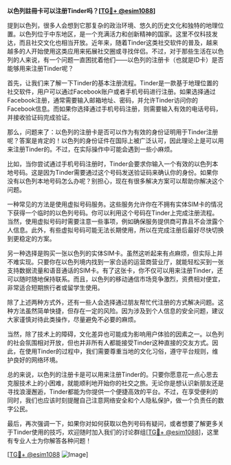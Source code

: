 **以色列註冊卡可以注册Tinder吗？[[TG💪+ @esim1088](https://t.me/s/esim1088)]**

提到以色列，很多人会想到它那复杂的政治环境、悠久的历史文化和独特的地理位置。以色列位于中东地区，是一个充满活力和创新精神的国家。这里不仅科技发达，而且社交文化也相当开放。近年来，随着Tinder这类社交软件的普及，越来越多的人开始使用这类应用来拓展社交圈或寻找伴侣。不过，对于那些生活在以色列的人来说，有一个问题一直困扰着他们——以色列的注册卡（也就是ID卡）是否能够用来注册Tinder呢？

首先，让我们来了解一下Tinder的基本注册流程。Tinder是一款基于地理位置的社交软件，用户可以通过Facebook账户或者手机号码进行注册。如果选择通过Facebook注册，通常需要输入邮箱地址、密码，并允许Tinder访问你的Facebook信息。而如果你选择通过手机号码注册，则需要输入有效的电话号码，并接收验证码完成验证。

那么，问题来了：以色列的注册卡是否可以作为有效的身份证明用于Tinder注册呢？答案是肯定的！以色列的身份证件在国际上被广泛认可，因此理论上是可以用来注册Tinder的。不过，在实际操作中可能会遇到一些小麻烦。

比如，当你尝试通过手机号码注册时，Tinder会要求你输入一个有效的以色列本地号码。这是因为Tinder需要通过这个号码发送验证码来确认你的身份。如果你没有以色列本地号码怎么办呢？别担心，现在有很多解决方案可以帮助你解决这个问题。

一种常见的方法是使用虚拟号码服务。这些服务允许你在不拥有实体SIM卡的情况下获得一个临时的以色列号码。你可以利用这个号码在Tinder上完成注册流程。当然，使用虚拟号码时需要注意一些事项，例如确保服务提供商可靠且不会泄露个人信息。此外，有些虚拟号码可能无法长期使用，所以在完成注册后最好尽快切换到更稳定的方案。

另一种选择是购买一张以色列的实体SIM卡。虽然这听起来有点麻烦，但实际上并不难实现。只要你在以色列境内找到一家合适的运营商营业厅，就能轻松买到一张支持数据流量和语音通话的SIM卡。有了这张卡，你不仅可以用来注册Tinder，还可以随时随地保持联系。而且，以色列的移动通信市场竞争激烈，资费相对便宜，非常适合短期旅行者或留学生使用。

除了上述两种方式外，还有一些人会选择通过朋友帮忙代注册的方式解决问题。这种方法虽然简单快捷，但存在一定的风险。因为涉及到个人信息的安全问题，建议大家谨慎对待此类操作，尽量避免不必要的麻烦。

当然，除了技术上的障碍，文化差异也可能成为影响用户体验的因素之一。以色列的社会氛围相对开放，但也并非所有人都能接受Tinder这种直接的交友方式。因此，在使用Tinder的过程中，我们需要尊重当地的文化习俗，遵守平台规则，维护良好的网络环境。

总的来说，以色列的注册卡是可以用来注册Tinder的。只要你愿意花一点心思去克服技术上的小困难，就能顺利地开始你的社交之旅。无论你是想认识新朋友还是寻找浪漫邂逅，Tinder都能为你提供一个便捷高效的平台。不过，在享受便利的同时，我们也应该时刻提醒自己注意网络安全和个人隐私保护，做一个负责任的数字公民。

最后，再次强调一下，如果你对如何获取以色列号码有疑问，或者想要了解更多关于Tinder使用的技巧，欢迎随时加入我们的讨论群组[[TG💪+ @esim1088](https://t.me/s/esim1088)]，这里有专业人士为你解答各种问题！

[[TG💪+ @esim1088](https://t.me/s/esim1088) ![Image](https://i.postimg.cc/4NQfJmqS/Snipaste-2025-05-13-00-14-12.png)]